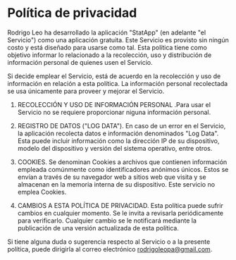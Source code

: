 # Política de privacidad

Rodrigo Leo ha desarrollado la aplicación "StatApp" (en adelante "el Servicio") como una aplicación gratuita. Este Servicio es provisto sin ningún costo y está diseñado para usarse como tal. Esta política tiene como objetivo informar lo relacionado a la recolección, uso y distribución de información personal de quienes usen el Servicio.

Si decide emplear el Servicio, está de acuerdo en la recolección y uso de información en relación a esta política. La información personal recolectada se usa únicamente para proveer y mejorar el Servicio.

1. RECOLECCIÓN Y USO DE INFORMACIÓN PERSONAL .Para usar el Servicio no se requiere proporcionar niguna información personal.

2. REGISTRO DE DATOS ("LOG DATA"). En caso de un error en el Servicio, la aplicación recolecta datos e información denominados "Log Data". Esta puede incluir información como la dirección IP de su dispositivo, modelo del dispositivo y versión del sistema operativo, entre otros.

3. COOKIES. Se denominan Cookies a archivos que contienen información empleada comúnmente como identificadores anónimos únicos. Estos se envían a través de su navegador web a sitios web que visita y se almacenan en la memoria interna de su dispositivo. Este servicio no emplea Cookies.

4. CAMBIOS A ESTA POLÍTICA DE PRIVACIDAD. Esta política puede sufrir cambios en cualquier momento. Se le invita a revisarla periódicamente para verificarlo. Cualquier cambio se le notificará mediante la publicación de una versión actualizada de esta política.

Si tiene alguna duda o sugerencia respecto al Servicio o a la presente política, puede dirigirla al correo electrónico rodrigoleopa@gmail.com.
